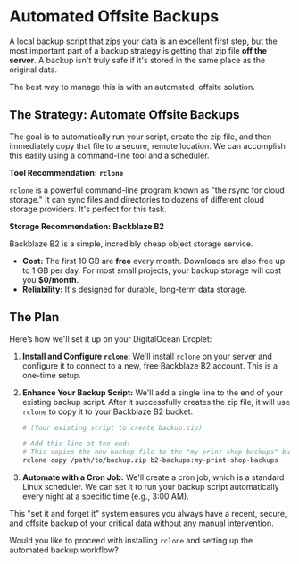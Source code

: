 # Automated Offsite Backups

A local backup script that zips your data is an excellent first step, but the most important part of a backup strategy is getting that zip file **off the server**. A backup isn't truly safe if it's stored in the same place as the original data.

The best way to manage this is with an automated, offsite solution.

## The Strategy: Automate Offsite Backups

The goal is to automatically run your script, create the zip file, and then immediately copy that file to a secure, remote location. We can accomplish this easily using a command-line tool and a scheduler.

**Tool Recommendation:** **`rclone`**

`rclone` is a powerful command-line program known as "the rsync for cloud storage." It can sync files and directories to dozens of different cloud storage providers. It's perfect for this task.

**Storage Recommendation:** **Backblaze B2**

Backblaze B2 is a simple, incredibly cheap object storage service.

  * **Cost:** The first 10 GB are **free** every month. Downloads are also free up to 1 GB per day. For most small projects, your backup storage will cost you **$0/month**.
  * **Reliability:** It's designed for durable, long-term data storage.

## The Plan

Here’s how we'll set it up on your DigitalOcean Droplet:

1.  **Install and Configure `rclone`:** We'll install `rclone` on your server and configure it to connect to a new, free Backblaze B2 account. This is a one-time setup.

2.  **Enhance Your Backup Script:** We'll add a single line to the end of your existing backup script. After it successfully creates the zip file, it will use `rclone` to copy it to your Backblaze B2 bucket.

    ```bash
    # (Your existing script to create backup.zip)

    # Add this line at the end:
    # This copies the new backup file to the "my-print-shop-backups" bucket on Backblaze
    rclone copy /path/to/backup.zip b2-backups:my-print-shop-backups
    ```

3.  **Automate with a Cron Job:** We'll create a cron job, which is a standard Linux scheduler. We can set it to run your backup script automatically every night at a specific time (e.g., 3:00 AM).

This "set it and forget it" system ensures you always have a recent, secure, and offsite backup of your critical data without any manual intervention.

Would you like to proceed with installing `rclone` and setting up the automated backup workflow?
